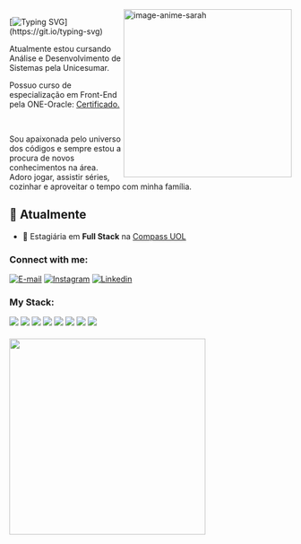 
<img align="right" alt="image-anime-sarah" height="300px" src="https://i.postimg.cc/cJgWvxGT/sara-anime-picture.png">



[![Typing SVG](https://readme-typing-svg.demolab.com?font=Fira+Code&weight=600&size=25&pause=1000&color=BB00B4&random=false&width=435&height=40&lines=Ol%C3%A1%2C+me+chamo+Sara+Pires...)](https://git.io/typing-svg)


<p align="left">Atualmente estou cursando Análise e Desenvolvimento de Sistemas pela Unicesumar.</p>

<p> Possuo curso de especialização em Front-End pela ONE-Oracle: <a href="https://cursos.alura.com.br/user/sarapires-dev/fullCertificate/2d280a1dfd981fc4caf19a2320810555">Certificado.</a></p><br>
<p>Sou apaixonada pelo universo dos códigos e sempre estou a procura de novos conhecimentos na área. 
Adoro jogar, assistir séries, cozinhar e aproveitar o tempo com minha família.</p>

## 💼 Atualmente
- 🚀 Estagiária em **Full Stack** na [Compass UOL](https://compass.uol/)


<h3 align="left">Connect with me:</h3>

[![E-mail](https://i.postimg.cc/MK7bBfvn/6214722-email-envelope-gmail-letter-logo-icon.png)](mailto:sarapires.dev@gmail.com)
[![Instagram](https://i.postimg.cc/9FB6XMth/1161953-instagram-icon.png)](https://www.instagram.com/sarapires.dev/)
[![Linkedin](https://i.postimg.cc/rwTdSdxP/7156610-linkedin-social-media-icon.png)](https://www.linkedin.com/in/sara-pires-dev)




<h3 align="left">My Stack:</h3>
<div align="left">
  <img src="https://i.postimg.cc/wMbY2hYX/html-icon.png">
  <img src="https://i.postimg.cc/Wpgt5zdM/css-icon.png">
  <img src="https://i.postimg.cc/J0Dvh2t9/js-icon.png">
  <img src="https://i.postimg.cc/yYwM5sWc/211904-social-github-icon.png">
  <img src="https://i.postimg.cc/v852Bfmg/7564187-figma-logo-brand-icon.png">
  <img src="https://i.postimg.cc/85rV0cN8/node-icon.png">
  <img src="https://i.postimg.cc/CMNvVY19/mysql-icon.png">
  <img src="https://i.postimg.cc/vBX5CYzz/react-icon.png">
</div>


<h5><a href='https://postimages.org/' target='_blank'><img align="left" alt="" height="350px"  src='https://i.postimg.cc/PxwPnWSW/logo-animado-sarapires-4.gif' border='0' alt='logo-animado-sarapires-3'/></a></h5>

